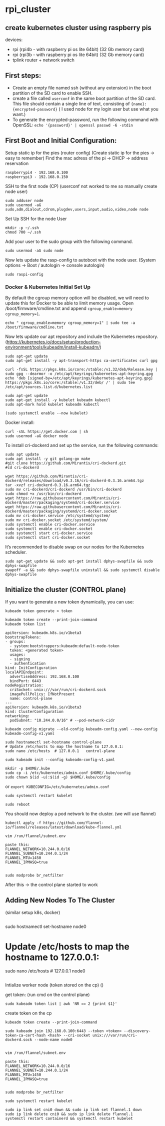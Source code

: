# rpi_cluster
## create kubernetes cluster using raspberry pis

devices:
- rpi (rpi4b - with raspberry pi os lite 64bit) (32 Gb memory card)
- rpi (rpi3b - with raspberry pi os lite 64bit) (32 Gb memory card)
- tplink router + network switch


## First steps: 
- Create an empty file named ssh (without any extension) in the boot partition of the SD card to enable SSH.
- create a file called `userconf` in the same boot partition of the SD card.  This file should contain a single line of text, consisting of `{name}:{encrypted-password}` ( I used node for my login user but use what you want.)
- To generate the encrypted-password, run the following command with OpenSSL: `echo '{password}' | openssl passwd -6 -stdin`

## First Boot and Initial Configuration:
Setup static ip for the pies (router config) (Create static ip for the pies -> easy to remember)
Find the mac adress of the pi -> DHCP -> address reservation
```
raspberrypi4 - 192.168.0.100
raspberrypi3 - 192.168.0.150
```

SSH to the first node (CP)
(userconf not worked to me so manually create node user)
```
sudo adduser node
sudo usermod -aG sudo,adm,dialout,cdrom,plugdev,users,input,audio,video,node node
```

Set Up SSH for the node User
```
mkdir -p ~/.ssh
chmod 700 ~/.ssh
```

Add your user to the sudo group with the following command.
```
sudo usermod -aG sudo node
```

Now lets update the rasp-config to autoboot with the node user. (System options -> Boot / autologin -> console autologin)
```
sudo raspi-config
```

### Docker & Kubernetes Initial Set Up
By default the cgroup memory option will be disabled, we will need to update this for Docker to be able to limit memory usage. Open /boot/firmware/cmdline.txt and append `cgroup_enable=memory cgroup_memory=1`.

```
echo " cgroup_enable=memory cgroup_memory=1" | sudo tee -a /boot/firmware/cmdline.txt
```

Now lets update our apt repository and include the Kubernetes repository. (https://kubernetes.io/docs/setup/production-environment/tools/kubeadm/install-kubeadm/)
```
sudo apt-get update
sudo apt-get install -y apt-transport-https ca-certificates curl gpg

curl -fsSL https://pkgs.k8s.io/core:/stable:/v1.32/deb/Release.key | sudo gpg --dearmor -o /etc/apt/keyrings/kubernetes-apt-keyring.gpg
echo 'deb [signed-by=/etc/apt/keyrings/kubernetes-apt-keyring.gpg] https://pkgs.k8s.io/core:/stable:/v1.32/deb/ /' | sudo tee /etc/apt/sources.list.d/kubernetes.list

sudo apt-get update
sudo apt-get install -y kubelet kubeadm kubectl
sudo apt-mark hold kubelet kubeadm kubectl

(sudo systemctl enable --now kubelet)
```

Docker install:
```
curl -sSL https://get.docker.com | sh
sudo usermod -aG docker node
```

To install cri-dockerd and set up the service, run the following commands:
```
sudo apt update
sudo apt install -y git golang-go make
#git clone https://github.com/Mirantis/cri-dockerd.git
#cd cri-dockerd

wget https://github.com/Mirantis/cri-dockerd/releases/download/v0.3.16/cri-dockerd-0.3.16.arm64.tgz
tar -xvzf cri-dockerd-0.3.16.arm64.tgz
sudo mv cri-dockerd/cri-dockerd /usr/bin/cri-dockerd
sudo chmod +x /usr/bin/cri-dockerd
wget https://raw.githubusercontent.com/Mirantis/cri-dockerd/master/packaging/systemd/cri-docker.service
wget https://raw.githubusercontent.com/Mirantis/cri-dockerd/master/packaging/systemd/cri-docker.socket
sudo mv cri-docker.service /etc/systemd/system/
sudo mv cri-docker.socket /etc/systemd/system/
sudo systemctl enable cri-docker.service
sudo systemctl enable cri-docker.socket
sudo systemctl start cri-docker.service
sudo systemctl start cri-docker.socket
```

It’s recommended to disable swap on our nodes for the Kubernetes scheduler.
```
sudo apt-get update && sudo apt-get install dphys-swapfile && sudo dphys-swapfile 
swapoff -a && sudo dphys-swapfile uninstall && sudo systemctl disable dphys-swapfile
```

## Initialize the cluster (CONTROL plane)

If you want to generate a new token dynamically, you can use:
```
kubeadm token generate > token

kubeadm token create --print-join-command
kubeadm token list
```

```
apiVersion: kubeadm.k8s.io/v1beta3
bootstrapTokens:
- groups:
  - system:bootstrappers:kubeadm:default-node-token
  token: <generated token>
  usages:
  - signing
  - authentication
kind: InitConfiguration
localAPIEndpoint:
  advertiseAddress: 192.168.0.100
  bindPort: 6443
nodeRegistration:
  criSocket: unix:///var/run/cri-dockerd.sock
  imagePullPolicy: IfNotPresent
  name: control-plane
---
apiVersion: kubeadm.k8s.io/v1beta3
kind: ClusterConfiguration
networking:
  podSubnet: "10.244.0.0/16" # --pod-network-cidr
```

```
kubeadm config migrate --old-config kubeadm-config.yaml --new-config kubeadm-config-v1.yaml
```


```
sudo hostnamectl set-hostname control-plane
# Update /etc/hosts to map the hostname to 127.0.0.1:
sudo nano /etc/hosts  # 127.0.0.1   control-plane
```

`sudo kubeadm init --config kubeadm-config-v1.yaml`

```
mkdir -p $HOME/.kube
sudo cp -i /etc/kubernetes/admin.conf $HOME/.kube/config
sudo chown $(id -u):$(id -g) $HOME/.kube/config
```

or
`export KUBECONFIG=/etc/kubernetes/admin.conf`

`sudo systemctl restart kubelet`
```
sudo reboot
```

You should now deploy a pod network to the cluster. (we will use flannel)
```
kubectl apply -f https://github.com/flannel-io/flannel/releases/latest/download/kube-flannel.yml
```

```
vim /run/flannel/subnet.env

paste this:
FLANNEL_NETWORK=10.244.0.0/16
FLANNEL_SUBNET=10.244.0.1/24
FLANNEL_MTU=1450
FLANNEL_IPMASQ=true


sudo modprobe br_netfilter
```

After this -> the control plane started to work

## Adding New Nodes To The Cluster

(similar setup k8s, docker)

```

```
sudo hostnamectl set-hostname node0
# Update /etc/hosts to map the hostname to 127.0.0.1:
sudo nano /etc/hosts  # 127.0.0.1   node0
```
```

Intialize worker node  (token stored on the cp) ()

get token: (run cmd on the control plane)
```
sudo kubeadm token list | awk 'NR == 2 {print $1}'
```

create token on the cp
```
kubeadm token create --print-join-command

```

```
sudo kubeadm join 192.168.0.100:6443 --token <token> --discovery-token-ca-cert-hash <hash> --cri-socket unix:///var/run/cri-dockerd.sock --node-name node0


vim /run/flannel/subnet.env

paste this:
FLANNEL_NETWORK=10.244.0.0/16
FLANNEL_SUBNET=10.244.0.1/24
FLANNEL_MTU=1450
FLANNEL_IPMASQ=true


sudo modprobe br_netfilter
```
```
sudo systemctl restart kubelet
```

```
sudo ip link set cni0 down && sudo ip link set flannel.1 down
sudo ip link delete cni0 && sudo ip link delete flannel.1
systemctl restart containerd && systemctl restart kubelet


```

